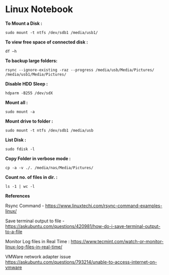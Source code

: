 # **Linux Notebook**

 

**To Mount a Disk :**

```
sudo mount -t ntfs /dev/sdb1 /media/usb1/
```

 

**To view free space of connected disk :**

```
df –h
```

 

**To backup large folders:**

```
rsync --ignore-existing -raz --progress /media/usb/Media/Pictures/ /media/usb1/Media/Pictures/
```

 

**Disable HDD Sleep :**

```
hdparm -B255 /dev/sdX
```

 

**Mount all :** 

```
sudo mount -a
```

 

**Mount drive to folder :** 

```
sudo mount -t ntfs /dev/sdb1 /media/usb
```

 

**List Disk :** 

```
sudo fdisk -l
```

 

**Copy Folder in verbose mode :** 

```
cp -a -v ./. /media/nas/Media/Pictures/
```

 

 

**Count no. of files in dir. :** 

```
ls -1 | wc -l 
```

 

 

 

 

**References**

 

Rsync Command - https://www.linuxtechi.com/rsync-command-examples-linux/

 

Save terminal output to file - https://askubuntu.com/questions/420981/how-do-i-save-terminal-output-to-a-file

 

Monitor Log files in Real Time : https://www.tecmint.com/watch-or-monitor-linux-log-files-in-real-time/

 

VMWare network adapter issue https://askubuntu.com/questions/793214/unable-to-access-internet-on-vmware

 

 